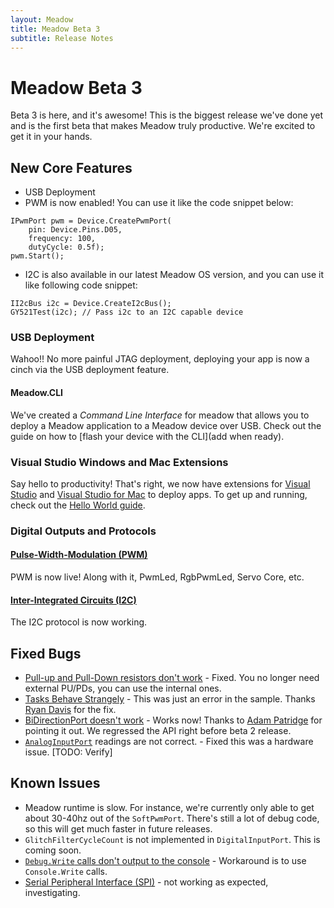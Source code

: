 ```yaml
---
layout: Meadow
title: Meadow Beta 3
subtitle: Release Notes
---
```


# Meadow Beta 3

Beta 3 is here, and it's awesome! This is the biggest release we've done yet and is the first beta that makes Meadow truly productive. We're excited to get it in your hands.

## New Core Features

* USB Deployment
* PWM is now enabled! You can use it like the code snippet below:

```
IPwmPort pwm = Device.CreatePwmPort(
    pin: Device.Pins.D05, 
    frequency: 100, 
    dutyCycle: 0.5f);
pwm.Start();
```

* I2C is also available in our latest Meadow OS version, and you can use it like following code snippet:

```
II2cBus i2c = Device.CreateI2cBus();
GY521Test(i2c); // Pass i2c to an I2C capable device
```

### USB Deployment

Wahoo!! No more painful JTAG deployment, deploying your app is now a cinch via the USB deployment feature.

#### Meadow.CLI

We've created a _Command Line Interface_ for meadow that allows you to deploy a Meadow application to a Meadow device over USB. Check out the guide on how to [flash your device with the CLI](add when ready).

### Visual Studio Windows and Mac Extensions

Say hello to productivity! That's right, we now have extensions for [Visual Studio](https://marketplace.visualstudio.com/items?itemName=WildernessLabs.vsmeadow01) and [Visual Studio for Mac](https://addins.monodevelop.com/Project/Index/394) to deploy apps. To get up and running, check out the [Hello World guide](/Meadow/Getting_Started/Hello_World/).

### Digital Outputs and Protocols

#### [Pulse-Width-Modulation (PWM)](/Meadow/Meadow_Basics/IO/Digital/PWM/)

PWM is now live! Along with it, PwmLed, RgbPwmLed, Servo Core, etc.

#### [Inter-Integrated Circuits (I2C)](/Meadow/Meadow_Basics/IO/Digital/Protocols/I2C/)

The I2C protocol is now working.

## Fixed Bugs

* [Pull-up and Pull-Down resistors don't work](https://github.com/WildernessLabs/Meadow_Issues/issues/6) - Fixed. You no longer need external PU/PDs, you can use the internal ones.
* [Tasks Behave Strangely](https://github.com/WildernessLabs/Meadow_Issues/issues/2) - This was just an error in the sample. Thanks [Ryan Davis](https://github.com/rdavisau) for the fix.
* [BiDirectionPort doesn't work](https://github.com/WildernessLabs/Meadow_Issues/issues/9) - Works now! Thanks to [Adam Patridge](https://github.com/patridge) for pointing it out. We regressed the API right before beta 2 release.
* [`AnalogInputPort`](https://github.com/WildernessLabs/Meadow_Issues/issues/7) readings are not correct. - Fixed this was a hardware issue. [TODO: Verify]

## Known Issues

* Meadow runtime is slow. For instance, we're currently only able to get about 30-40hz out of the `SoftPwmPort`. There's still a lot of debug code, so this will get much faster in future releases.
* `GlitchFilterCycleCount` is not implemented in `DigitalInputPort`. This is coming soon.
* [`Debug.Write` calls don't output to the console](https://github.com/WildernessLabs/Meadow_Issues/issues/3) - Workaround is to use `Console.Write` calls.
* [Serial Peripheral Interface (SPI)](/Meadow/Meadow_Basics/IO/Digital/Protocols/SPI/) - not working as expected, investigating.
